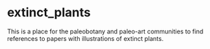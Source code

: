 # extinct_plants
This is a place for the paleobotany and paleo-art communities to find references to papers with illustrations of extinct plants.
